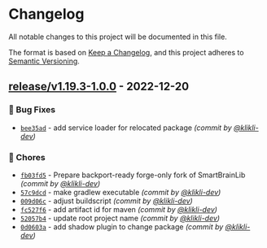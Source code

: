 # Changelog
All notable changes to this project will be documented in this file.

The format is based on [Keep a Changelog](https://keepachangelog.com/en/1.0.0/),
and this project adheres to [Semantic Versioning](https://semver.org/spec/v2.0.0.html).

## [release/v1.19.3-1.0.0] - 2022-12-20
### :bug: Bug Fixes
- [`bee35ad`](https://github.com/klikli-dev/ForgeBrainLib/commit/bee35ad44e4eeb30f3341260a4734373202b479c) - add service loader for relocated package *(commit by [@klikli-dev](https://github.com/klikli-dev))*

### :wrench: Chores
- [`fb03fd5`](https://github.com/klikli-dev/ForgeBrainLib/commit/fb03fd53d78d5fd06bb3899b0dc5a40bb0d0ded8) - Prepare backport-ready forge-only fork of SmartBrainLib *(commit by [@klikli-dev](https://github.com/klikli-dev))*
- [`57c9dcd`](https://github.com/klikli-dev/ForgeBrainLib/commit/57c9dcd3fb25e3c5266c3001d83c05e75b2a70a4) - make gradlew executable *(commit by [@klikli-dev](https://github.com/klikli-dev))*
- [`009d06c`](https://github.com/klikli-dev/ForgeBrainLib/commit/009d06c986065f047e2c9aa748a8f9acbb8c1b88) - adjust buildscript *(commit by [@klikli-dev](https://github.com/klikli-dev))*
- [`fc527f6`](https://github.com/klikli-dev/ForgeBrainLib/commit/fc527f612f06283c8c8a14720fdab96238b63bdd) - add artifact id for maven *(commit by [@klikli-dev](https://github.com/klikli-dev))*
- [`52057b4`](https://github.com/klikli-dev/ForgeBrainLib/commit/52057b4ff4e32e364c97523fcdbc0bba5cb7299c) - update root project name *(commit by [@klikli-dev](https://github.com/klikli-dev))*
- [`0d0603a`](https://github.com/klikli-dev/ForgeBrainLib/commit/0d0603aaee0a47e5b270c90da8133881e9b095ae) - add shadow plugin to change package *(commit by [@klikli-dev](https://github.com/klikli-dev))*


[release/v1.19.3-1.0.0]: https://github.com/klikli-dev/ForgeBrainLib/compare/dummy/v1.19.3-0.0.0...release/v1.19.3-1.0.0